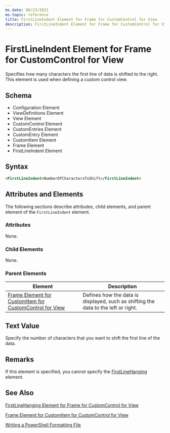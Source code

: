 ```yaml
---
ms.date: 08/23/2021
ms.topic: reference
title: FirstLineIndent Element for Frame for CustomControl for View
description: FirstLineIndent Element for Frame for CustomControl for View
---
```

# FirstLineIndent Element for Frame for CustomControl for View

Specifies how many characters the first line of data is shifted to the right. This element is used
when defining a custom control view.

## Schema

- Configuration Element
- ViewDefinitions Element
- View Element
- CustomControl Element
- CustomEntries Element
- CustomEntry Element
- CustomItem Element
- Frame Element
- FirstLineIndent Element

## Syntax

```xml
<FirstLineIndent>NumberOfCharactersToShift</FirstLineIndent>
```

## Attributes and Elements

The following sections describe attributes, child elements, and parent element of the
`FirstLineIndent` element.

### Attributes

None.

### Child Elements

None.

### Parent Elements

|Element|Description|
|-------------|-----------------|
|[Frame Element for CustomItem for CustomControl for View](./frame-element-for-customitem-for-customcontrol-for-view-format.md)|Defines how the data is displayed, such as shifting the data to the left or right.|

## Text Value

Specify the number of characters that you want to shift the first line of the data.

## Remarks

If this element is specified, you cannot specify the [FirstLineHanging](./firstlinehanging-element-for-frame-for-customcontrol-for-view-format.md) element.

## See Also

[FirstLineHanging Element for Frame for CustomControl for View](./firstlinehanging-element-for-frame-for-customcontrol-for-view-format.md)

[Frame Element for CustomItem for CustomControl for View](./frame-element-for-customitem-for-customcontrol-for-view-format.md)

[Writing a PowerShell Formatting File](./writing-a-powershell-formatting-file.md)
